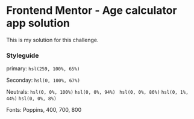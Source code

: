 # Frontend Mentor - Age calculator app solution


This is my solution for this challenge.

### Styleguide

primary: `hsl(259, 100%, 65%)`

Seconday: `hsl(0, 100%, 67%)`

Neutrals: `hsl(0, 0%, 100%)`
          `hsl(0, 0%, 94%)`
          ` hsl(0, 0%, 86%)`
          `hsl(0, 1%, 44%)`
          `hsl(0, 0%, 8%)`

 Fonts: Poppins, 400, 700, 800





